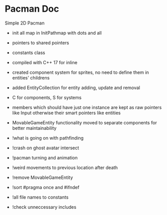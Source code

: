 # Pacman Doc
Simple 2D Pacman
- init all map in InitPathmap with dots and all
- pointers to shared pointers
- constants class
- compiled with C++ 17 for inline
- created component system for sprites, no need to define them in entities' childrens
- added EntityCollection for entity adding, update and removal
- C for components, S for systems
- members which should have just one instance are kept as raw pointers like Input 
otherwise their smart pointers like entities
- MovableGameEntity functionality moved to separate components for better maintainability


- !what is going on with pathfinding
- !crash on ghost avatar intersect
- !pacman turning and animation
- !weird movements to previous location after death
- !remove MovableGameEntity
- !sort #pragma once and #ifndef
- !all file names to constants
- !check unneccessary includes
